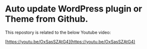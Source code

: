 # Auto update WordPress plugin or Theme from Github.

This repostory is related to the below Youtube video:

[https://youtu.be/OxSasSZAtG4](https://youtu.be/OxSasSZAtG4)
